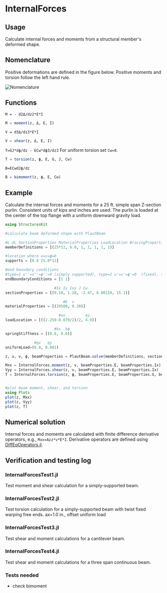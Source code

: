 # InternalForces

## Usage
Calculate internal forces and moments from a structural member's deformed shape.

## Nomenclature

Positive deformations are defined in the figure below. Positive moments and torsion follow the left hand rule.   

![Nomenclature](/figures/beamaxes.png)

## Functions

`M = - d2Δ/dz2*E*I`
```julia
M = moment(z, Δ, E, I)
```

`V = d3Δ/dz3*E*I`
```julia
V = shear(z, Δ, E, I)
```

`T=GJ*dϕ/dz - ECw*dϕ3/dz3`
For uniform torsion set `Cw=0`.
```julia
T = torsion(z, ϕ, E, G, J, Cw)
```

`B=ECwd2ϕ/dz`
```julia
B = bimoment(z, ϕ, E, Cw)
```

## Example

Calculate the internal forces and moments for a 25 ft. simple span Z-section purlin.  Consistent units of kips and inches are used.  The purlin is loaded at the center of the top flange with a uniform downward gravity load.

```julia
using StructuresKit

#calculate beam deformed shape with PlautBeam

#L dL SectionProperties MaterialProperties LoadLocation BracingProperties CrossSectionDimensions
memberDefinitions = [(25*12, 6.0, 1, 1, 1, 1, 1)]

#location where u=v=ϕ=0
supports = [0.0 25.0*12]

#end boundary conditions
#type=1 u''=v''=ϕ''=0 (simply supported), type=2 u'=v'=ϕ'=0  (fixed), type=3 u''=v''=ϕ''=u'''=v'''=ϕ'''=0 (free end, e.g., a cantilever)
endBoundaryConditions = [1 1]

                      #Ix Iy Ixy J Cw
sectionProperties = [(9.18, 1.28, -2.47, 0.00159, 15.1)]

                          #E  ν
materialProperties = [(29500, 0.30)]

                        #ax         ay
loadLocation = [((2.250-0.070/2)/2, 4.0)]

                      #kx  kϕ  
springStiffness = [(0.0, 0.0)]

             #qx   qy
uniformLoad=(0.0, 0.001)

z, u, v, ϕ, beamProperties = PlautBeam.solve(memberDefinitions, sectionProperties, materialProperties, loadLocation, springStiffness, endBoundaryConditions, supports, uniformLoad)

Mxx = InternalForces.moment(z, v, beamProperties.E, beamProperties.Ix)  
Vyy = InternalForces.shear(z, v, beamProperties.E, beamProperties.Ix)
T = InternalForces.torsion(z, ϕ, beamProperties.E, beamProperties.G, beamProperties.J, beamProperties.Cw)


#plot beam moment, shear, and torsion
using Plots
plot(z, Mxx)
plot(z, Vyy)
plot(z, T)

```

## Numerical solution
Internal forces and moments are calculated with finite difference derivative operators, e.g., `Mxx=Azz*v*E*I`.  Derivative operators are defined using [DiffEqOperators.jl](https://github.com/SciML/DiffEqOperators.jl).  

## Verification and testing log

### InternalForcesTest1.jl
Test moment and shear calculation for a simply-supported beam.

### InternalForcesTest2.jl
Test torsion calculation for a simply-supported beam with twist fixed warping free ends.
ax=1.0 in., offset uniform load

### InternalForcesTest3.jl
Test shear and moment calculations for a cantilever beam.

### InternalForcesTest4.jl
Test shear and moment calculations for a three span continuous beam.


### Tests needed
* check bimoment
